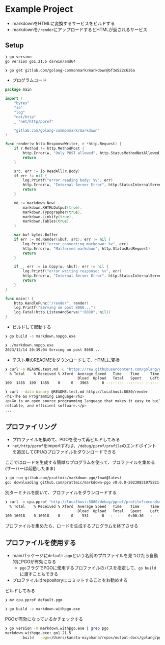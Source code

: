 # Example Project

- markdownをHTMLに変換するサービスをビルドする
- markdownを`/render`にアップロードするとHTMLが返されるサービス

## Setup

```bash
❯ go version
go version go1.21.5 darwin/amd64

❯ go get gitlab.com/golang-commonmark/markdown@bf3e522c626a
```

- プログラムコード

```go
package main

import (
	"bytes"
	"io"
	"log"
	"net/http"
	_ "net/http/pprof"

	"gitlab.com/golang-commonmark/markdown"
)

func render(w http.ResponseWriter, r *http.Request) {
	if r.Method != http.MethodPost {
		http.Error(w, "Only POST allowed", http.StatusMethodNotAllowed)
		return
	}

	src, err := io.ReadAll(r.Body)
	if err != nil {
		log.Printf("error reading body: %v", err)
		http.Error(w, "Internal Server Error", http.StatusInternalServerError)
		return
	}

	md := markdown.New(
		markdown.XHTMLOutput(true),
		markdown.Typographer(true),
		markdown.Linkify(true),
		markdown.Tables(true),
	)

	var buf bytes.Buffer
	if err := md.Render(&buf, src); err != nil {
		log.Printf("error converting markdown: %v", err)
		http.Error(w, "Malformed markdown", http.StatusBadRequest)
		return
	}

	if _, err := io.Copy(w, &buf); err != nil {
		log.Printf("error writing response: %v", err)
		http.Error(w, "Internal Server Error", http.StatusInternalServerError)
		return
	}
}

func main() {
	http.HandleFunc("/render", render)
	log.Printf("Serving on post 8080...")
	log.Fatal(http.ListenAndServe(":8080", nil))
}
```

- ビルドして起動する

```bash
❯ go build -o markdown.nopgo.exe

❯ ./markdown.nopgo.exe
2023/12/14 20:39:04 Serving on post 8080...
```

- テスト用のREADMEをダウンロードして、HTMLに変換

```bash
❯ curl -o README.test.md -L "https://raw.githubusercontent.com/golang/go/c16c2c49e2fa98ae551fc6335215fadd62d33542/README.md"
  % Total    % Received % Xferd  Average Speed   Time    Time     Time  Current
                                 Dload  Upload   Total   Spent    Left  Speed
100  1455  100  1455    0     0   3965      0 --:--:-- --:--:-- --:--:--  4030

❯ curl --data-binary @README.test.md http://localhost:8080/render
<h1>The Go Programming Language</h1>
<p>Go is an open source programming language that makes it easy to build simple,
reliable, and efficient software.</p>
...
```

## プロファイリング

- プロファイルを集めて、PGOを使って再ビルドしてみる
- `net/http/pprof`をimportすれば、`/debug/pprof/profile`のエンドポイントを追加してCPUのプロファイルをダウンロードできる

ここではロードを生成する簡単なプログラムを使って、プロファイルを集める (サーバーは起動したまま)

```bash
❯ go run github.com/prattmic/markdown-pgo/load@latest
go: downloading github.com/prattmic/markdown-pgo v0.0.0-20230831075821-97e1a165aa5f
```

別ターミナルを開いて、プロファイルをダウンロードする

```bash
❯ curl -o cpu.pprof "http://localhost:8080/debug/pprof/profile?seconds=30"
  % Total    % Received % Xferd  Average Speed   Time    Time     Time  Current
                                 Dload  Upload   Total   Spent    Left  Speed
100 16018    0 16018    0     0    531      0 --:--:--  0:00:30 --:--:--  3298
```

プロファイルを集めたら、ロードを生成するプログラムを終了させる

## プロファイルを使用する

- mainパッケージに`default.pgo`という名前のプロファイルを見つけたら自動的にPGOが有効になる
  - `pgo`フラグでPGOに使用するプロファイルのパスを指定して、`go build`に渡すこともできる
- プロファイルはrepositoryにコミットすることをお勧めする

ビルドしてみる

```bash
❯ mv cpu.pprof default.pgo

❯ go build -o markdown.withpgo.exe
```

PGOが有効になっているかチェックする

```bash
❯ go version -m markdown.withpgo.exe | grep pgo
markdown.withpgo.exe: go1.21.5
        build   -pgo=/Users/kanata-miyahana/repos/output-docs/golang/pgo/example/default.pgo
```